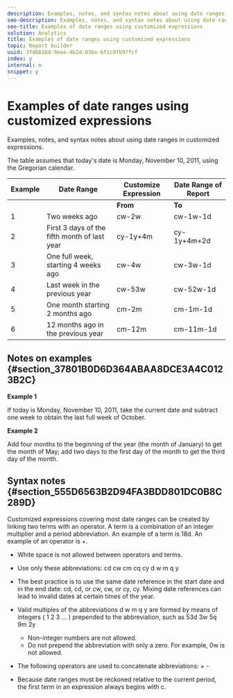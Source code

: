 ```yaml
---
description: Examples, notes, and syntax notes about using date ranges in customized expressions.
seo-description: Examples, notes, and syntax notes about using date ranges in customized expressions.
seo-title: Examples of date ranges using customized expressions
solution: Analytics
title: Examples of date ranges using customized expressions
topic: Report builder
uuid: 3f46816d-9eee-4b2d-83be-bf1c9fb97fcf
index: y
internal: n
snippet: y
---
```


# Examples of date ranges using customized expressions

Examples, notes, and syntax notes about using date ranges in customized expressions.

The table assumes that today's date is Monday, November 10, 2011, using the Gregorian calendar. 

|  Example  | Date Range  | Customize Expression  | Date Range of Report  |
|---|---|---|---|
|  | | **From** | **To** | |
|  1  | Two weeks ago  | cw-2w  | cw-1w-1d  | 26 Oct to 1 Nov  |
|  2  | First 3 days of the fifth month of last year  | cy-1y+4m  | cy-1y+4m+2d  | 1 May to 3 May 2010  |
|  3  | One full week, starting 4 weeks ago  | cw-4w  | cw-3w-1d  | 12 Oct to 18 Oct  |
|  4  | Last week in the previous year  | cw-53w  | cw-52w-1d  | Nov to 9 Nov 2010  |
|  5  | One month starting 2 months ago  | cm-2m  | cm-1m-1d  | 1 Sept to 30 Sept  |
|  6  | 12 months ago in the previous year  | cm-12m  | cm-11m-1d  | 1 Nov to 30 Nov 2010  |

## Notes on examples {#section_37801B0D6D364ABAA8DCE3A4C0123B2C}

**Example 1**

If today is Monday, November 10, 2011, take the current date and subtract one week to obtain the last full week of October.

**Example 2**

Add four months to the beginning of the year (the month of January) to get the month of May; add two days to the first day of the month to get the third day of the month.

## Syntax notes {#section_555D6563B2D94FA3BDD801DC0B8C289D}

Customized expressions covering most date ranges can be created by linking two terms with an operator. A term is a combination of an integer multiplier and a period abbreviation. An example of a term is 18d. An example of an operator is +.

* White space is not allowed between operators and terms. 
* Use only these abbreviations: cd cw cm cq cy d w m q y 
* The best practice is to use the same date reference in the start date and in the end date: cd, cd, or cw, cw, or cy, cy. Mixing date references can lead to invalid dates at certain times of the year. 
* Valid multiples of the abbreviations d w m q y are formed by means of integers ( 1 2 3 ... ) prepended to the abbreviation, such as 53d 3w 5q 9m 2y

    * Non-integer numbers are not allowed. 
    * Do not prepend the abbreviation with only a zero. For example, 0w is not allowed.

* The following operators are used to concatenate abbreviations: + - 
* Because date ranges must be reckoned relative to the current period, the first term in an expression always begins with c.

